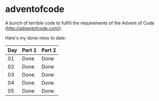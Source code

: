 # adventofcode
A bunch of terrible code to fulfill the requirements of the Advent of Code (http://adventofcode.com/).

Here's my done-ness to date:

Day | Part 1 | Part 2
---|---|---
01|Done|Done
02|Done|Done
03|Done|Done
04|Done|Done
05|Done|Done

